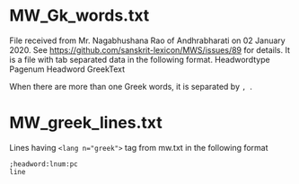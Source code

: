# MW_Gk_words.txt

File received from Mr. Nagabhushana Rao of Andhrabharati on 02 January 2020.
See https://github.com/sanskrit-lexicon/MWS/issues/89 for details.
It is a file with tab separated data in the following format.
Headwordtype	Pagenum	Headword	GreekText

When there are more than one Greek words, it is separated by `, `.

# MW_greek_lines.txt

Lines having `<lang n="greek">` tag from mw.txt
in the following format
```
;headword:lnum:pc
line
```



